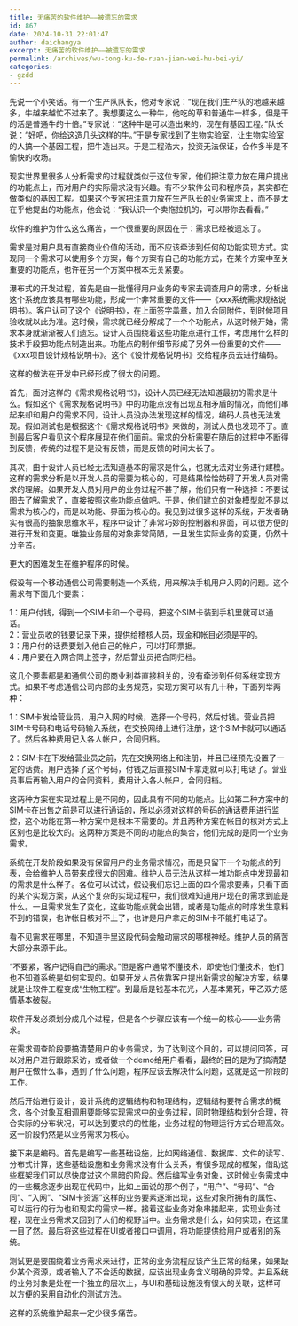 ```yaml
---
title: 无痛苦的软件维护——被遗忘的需求
id: 867
date: 2024-10-31 22:01:47
author: daichangya
excerpt: 无痛苦的软件维护——被遗忘的需求
permalink: /archives/wu-tong-ku-de-ruan-jian-wei-hu-bei-yi/
categories:
- gzdd
---
```


先说一个小笑话。有一个生产队队长，他对专家说：“现在我们生产队的地越来越多，牛越来越忙不过来了。我想要这么一种牛，他吃的草和普通牛一样多，但是干的活是普通牛的十倍。”专家说：“这种牛是可以造出来的，现在有基因工程。”队长说：“好吧，你给这造几头这样的牛。”于是专家找到了生物实验室，让生物实验室的人搞一个基因工程，把牛造出来。于是工程浩大，投资无法保证，合作多半是不愉快的收场。

现实世界里很多人分析需求的过程就类似于这位专家，他们把注意力放在用户提出的功能点上，而对用户的实际需求没有兴趣。有不少软件公司和程序员，其实都在做类似的基因工程。如果这个专家把注意力放在生产队长的业务需求上，而不是太在乎他提出的功能点，他会说：“我认识一个卖拖拉机的，可以带你去看看。”

软件的维护为什么这么痛苦，一个很重要的原因在于：需求已经被遗忘了。

需求是对用户具有直接商业价值的活动，而不应该牵涉到任何的功能实现方式。实现同一个需求可以使用多个方案，每个方案有自己的功能方式，在某个方案中至关重要的功能点，也许在另一个方案中根本无关紧要。

瀑布式的开发过程，首先是由一批懂得用户业务的专家去调查用户的需求，分析出这个系统应该具有哪些功能，形成一个非常重要的文件——《xxx系统需求规格说明书》。客户认可了这个《说明书》，在上面签字盖章，加入合同附件，到时候项目验收就以此为准。这时候，需求就已经分解成了一个个功能点，从这时候开始，需求本身就渐渐被人们遗忘。设计人员围绕着这些功能点进行工作，考虑用什么样的技术手段把功能点制造出来。功能点的制作细节形成了另外一份重要的文件——《xxx项目设计规格说明书》。这个《设计规格说明书》交给程序员去进行编码。

这样的做法在开发中已经形成了很大的问题。

首先，面对这样的《需求规格说明书》，设计人员已经无法知道最初的需求是什么。假如这个《需求规格说明书》中的功能点没有出现互相矛盾的情况，而他们串起来却和用户的需求不同，设计人员没办法发现这样的情况，编码人员也无法发现。假如测试也是根据这个《需求规格说明书》来做的，测试人员也发现不了。直到最后客户看见这个程序展现在他们面前。需求的分析需要在随后的过程中不断得到反馈，传统的过程不是没有反馈，而是反馈的时间太长了。

其次，由于设计人员已经无法知道基本的需求是什么，也就无法对业务进行建模。这样的需求分析是以开发人员的需要为核心的，可是结果恰恰妨碍了开发人员对需求的理解。如果开发人员对用户的业务过程不甚了解，他们只有一种选择：不要试图去了解需求了，直接按照这些功能点做吧。于是，他们建立的对象模型就不是以需求为核心的，而是以功能、界面为核心的。我见到过很多这样的系统，开发者确实有很高的抽象思维水平，程序中设计了非常巧妙的控制器和界面，可以很方便的进行开发和变更。唯独业务层的对象非常简陋，一旦发生实际业务的变更，仍然十分辛苦。

更大的困难发生在维护程序的时候。

假设有一个移动通信公司需要制造一个系统，用来解决手机用户入网的问题。这个需求有下面几个要素：

1：用户付钱，得到一个SIM卡和一个号码，把这个SIM卡装到手机里就可以通话。  
2：营业员收的钱要记录下来，提供给稽核人员，现金和帐目必须是平的。  
3：用户付的话费要划入他自己的帐户，可以打印票据。  
4：用户要在入网合同上签字，然后营业员把合同归档。

这几个要素都是和通信公司的商业利益直接相关的，没有牵涉到任何系统实现方式。如果不考虑通信公司内部的业务规范，实现方案可以有几十种，下面列举两种：

1：SIM卡发给营业员，用户入网的时候，选择一个号码，然后付钱。营业员把SIM卡号码和电话号码输入系统，在交换网络上进行注册，这个SIM卡就可以通话了。然后各种费用记入各人帐户，合同归档。

2：SIM卡在下发给营业员之前，先在交换网络上和注册，并且已经预先设置了一定的话费。用户选择了这个号码，付钱之后直接SIM卡拿走就可以打电话了。营业员事后再输入用户的合同资料，费用计入各人帐户，合同归档。

这两种方案在实现过程上是不同的，因此具有不同的功能点。比如第二种方案中的SIM卡在出售之前是可以进行通话的，所以必须对这样的号码的通话费用进行监控，这个功能在第一种方案中是根本不需要的。并且两种方案在帐目的核对方式上区别也是比较大的。这两种方案是不同的功能点的集合，他们完成的是同一个业务需求。

系统在开发阶段如果没有保留用户的业务需求情况，而是只留下一个功能点的列表，会给维护人员带来成很大的困难。维护人员无法从这样一堆功能点中发现最初的需求是什么样子。各位可以试试，假设我们忘记上面的四个需求要素，只看下面的某个实现方案，从这个复杂的实现过程中，我们很难知道用户现在的需求到底是什么。一旦需求发生了变化，这些功能点就会出错，或者是功能点的时序发生意料不到的错误，也许帐目核对不上了，也许是用户拿走的SIM卡不能打电话了。

看不见需求在哪里，不知道手里这段代码会触动需求的哪根神经。维护人员的痛苦大部分来源于此。

“不要紧，客户记得自己的需求。”但是客户通常不懂技术，即使他们懂技术，他们也不知道系统是如何实现的。如果开发人员依靠客户提出新需求的解决方案，结果就是让软件工程变成“生物工程”。到最后是钱基本花光，人基本累死，甲乙双方感情基本破裂。

软件开发必须划分成几个过程，但是各个步骤应该有一个统一的核心——业务需求。

在需求调查阶段要搞清楚用户的业务需求，为了达到这个目的，可以提问回答，可以对用户进行跟踪采访，或者做一个demo给用户看看，最终的目的是为了搞清楚用户在做什么事，遇到了什么问题，程序应该去解决什么问题，这就是这一阶段的工作。

然后开始进行设计，设计系统的逻辑结构和物理结构，逻辑结构要符合需求的概念，各个对象互相调用要能够实现需求中的业务过程，同时物理结构划分合理，符合实际的分布状况，可以达到要求的的性能，业务过程的物理运行方式合理高效。这一阶段仍然是以业务需求为核心。

接下来是编码。首先是编写一些基础设施，比如网络通信、数据库、文件的读写、分布式计算，这些基础设施和业务需求没有什么关系，有很多现成的框架，借助这些框架我们可以尽快度过这个黑暗的阶段。然后编写业务对象，这时候业务需求中的一些概念逐步出现在代码中，比如上面说的那个例子，“用户”、“号码”、“合同”、“入网”、“SIM卡资源”这样的业务要素逐渐出现，这些对象所拥有的属性、可以运行的行为也和现实的需求一样。接着这些业务对象串接起来，实现业务过程，现在业务需求又回到了人们的视野当中。业务需求是什么，如何实现，在这里一目了然。最后将这些过程在UI或者接口中调用，将功能提供给用户或者别的系统。

测试更是要围绕着业务需求来进行，正常的业务流程应该产生正常的结果，如果缺少某个资源，或者输入了不合适的数据，应该出现业务含义明确的异常。并且系统的业务对象是处在一个独立的层次上，与UI和基础设施没有很大的关联，这样可以方便的采用自动化的测试方法。

这样的系统维护起来一定少很多痛苦。